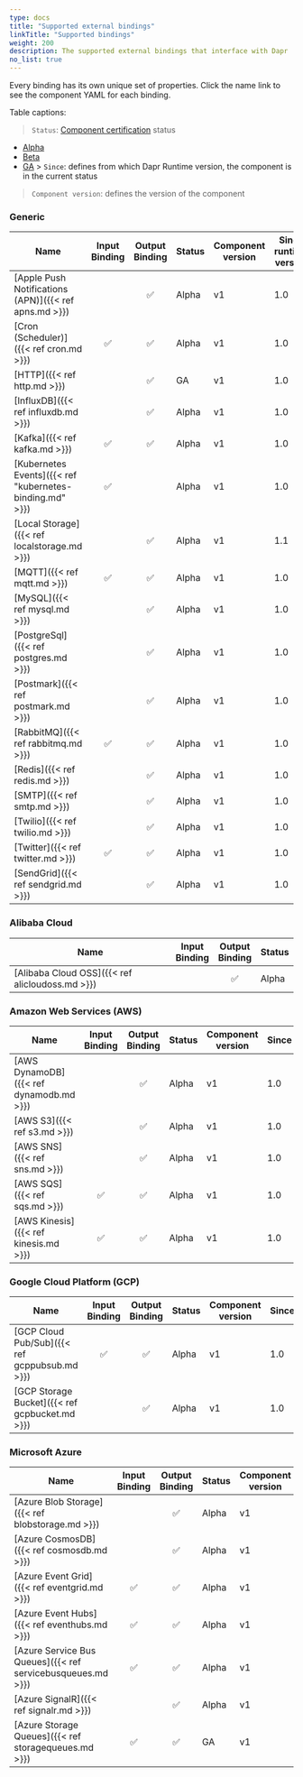 ```yaml
---
type: docs
title: "Supported external bindings"
linkTitle: "Supported bindings"
weight: 200
description: The supported external bindings that interface with Dapr
no_list: true
---
```


Every binding has its own unique set of properties. Click the name link to see the component YAML for each binding.


Table captions:

> `Status`: [Component certification]({{X64X}}) status
  - [Alpha]({{X53X}})
  - [Beta]({{X55X}})
  - [GA]({{X57X}}) > `Since`: defines from which Dapr Runtime version, the component is in the current status

> `Component version`: defines the version of the component
### Generic

| Name                                                     | Input<br>Binding | Output<br>Binding | Status | Component version | Since runtime version |
| -------------------------------------------------------- |:----------------------:|:-----------------------:| ------ | ----------------- | --------------------- |
| [Apple Push Notifications (APN)]({{< ref apns.md >}})    |                        |            ✅            | Alpha  | v1                | 1.0                   |
| [Cron (Scheduler)]({{< ref cron.md >}})                  |           ✅            |            ✅            | Alpha  | v1                | 1.0                   |
| [HTTP]({{< ref http.md >}})                              |                        |            ✅            | GA     | v1                | 1.0                   |
| [InfluxDB]({{< ref influxdb.md >}})                      |                        |            ✅            | Alpha  | v1                | 1.0                   |
| [Kafka]({{< ref kafka.md >}})                            |           ✅            |            ✅            | Alpha  | v1                | 1.0                   |
| [Kubernetes Events]({{< ref "kubernetes-binding.md" >}}) |           ✅            |                         | Alpha  | v1                | 1.0                   |
| [Local Storage]({{< ref localstorage.md >}})             |                        |            ✅            | Alpha  | v1                | 1.1                   |
| [MQTT]({{< ref mqtt.md >}})                              |           ✅            |            ✅            | Alpha  | v1                | 1.0                   |
| [MySQL]({{< ref mysql.md >}})                            |                        |            ✅            | Alpha  | v1                | 1.0                   |
| [PostgreSql]({{< ref postgres.md >}})                    |                        |            ✅            | Alpha  | v1                | 1.0                   |
| [Postmark]({{< ref postmark.md >}})                      |                        |            ✅            | Alpha  | v1                | 1.0                   |
| [RabbitMQ]({{< ref rabbitmq.md >}})                      |           ✅            |            ✅            | Alpha  | v1                | 1.0                   |
| [Redis]({{< ref redis.md >}})                            |                        |            ✅            | Alpha  | v1                | 1.0                   |
| [SMTP]({{< ref smtp.md >}})                              |                        |            ✅            | Alpha  | v1                | 1.0                   |
| [Twilio]({{< ref twilio.md >}})                          |                        |            ✅            | Alpha  | v1                | 1.0                   |
| [Twitter]({{< ref twitter.md >}})                        |           ✅            |            ✅            | Alpha  | v1                | 1.0                   |
| [SendGrid]({{< ref sendgrid.md >}})                      |                        |            ✅            | Alpha  | v1                | 1.0                   |


### Alibaba Cloud

| Name                                            | Input<br>Binding | Output<br>Binding | Status |
| ----------------------------------------------- |:----------------------:|:-----------------------:| ------ |
| [Alibaba Cloud OSS]({{< ref alicloudoss.md >}}) |                        |            ✅            | Alpha  |

### Amazon Web Services (AWS)

| Name                                    | Input<br>Binding | Output<br>Binding | Status | Component version | Since |
| --------------------------------------- |:----------------------:|:-----------------------:| ------ | ----------------- | ----- |
| [AWS DynamoDB]({{< ref dynamodb.md >}}) |                        |            ✅            | Alpha  | v1                | 1.0   |
| [AWS S3]({{< ref s3.md >}})             |                        |            ✅            | Alpha  | v1                | 1.0   |
| [AWS SNS]({{< ref sns.md >}})           |                        |            ✅            | Alpha  | v1                | 1.0   |
| [AWS SQS]({{< ref sqs.md >}})           |           ✅            |            ✅            | Alpha  | v1                | 1.0   |
| [AWS Kinesis]({{< ref kinesis.md >}})   |           ✅            |            ✅            | Alpha  | v1                | 1.0   |

### Google Cloud Platform (GCP)

| Name                                           | Input<br>Binding | Output<br>Binding | Status | Component version | Since |
| ---------------------------------------------- |:----------------------:|:-----------------------:| ------ | ----------------- | ----- |
| [GCP Cloud Pub/Sub]({{< ref gcppubsub.md >}})  |           ✅            |            ✅            | Alpha  | v1                | 1.0   |
| [GCP Storage Bucket]({{< ref gcpbucket.md >}}) |                        |            ✅            | Alpha  | v1                | 1.0   |

### Microsoft Azure

| Name                                                        | Input<br>Binding | Output<br>Binding | Status | Component version | Since |
| ----------------------------------------------------------- |:----------------------:|:-----------------------:| ------ | ----------------- | ----- |
| [Azure Blob Storage]({{< ref blobstorage.md >}})            |                        |            ✅            | Alpha  | v1                | 1.0   |
| [Azure CosmosDB]({{< ref cosmosdb.md >}})                   |                        |            ✅            | Alpha  | v1                | 1.0   |
| [Azure Event Grid]({{< ref eventgrid.md >}})                |           ✅            |            ✅            | Alpha  | v1                | 1.0   |
| [Azure Event Hubs]({{< ref eventhubs.md >}})                |           ✅            |            ✅            | Alpha  | v1                | 1.0   |
| [Azure Service Bus Queues]({{< ref servicebusqueues.md >}}) |           ✅            |            ✅            | Alpha  | v1                | 1.0   |
| [Azure SignalR]({{< ref signalr.md >}})                     |                        |            ✅            | Alpha  | v1                | 1.0   |
| [Azure Storage Queues]({{< ref storagequeues.md >}})        |           ✅            |            ✅            | GA     | v1                | 1.0   |
